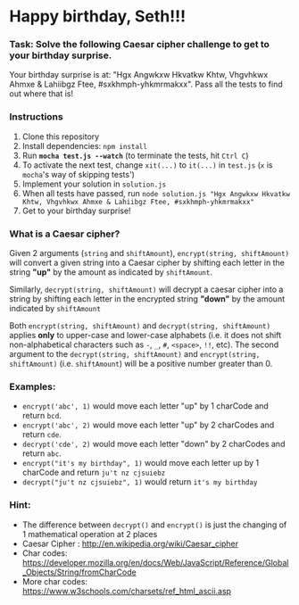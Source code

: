 # Happy birthday, Seth!!!

### Task: Solve the following Caesar cipher challenge to get to your birthday surprise.

Your birthday surprise is at: "Hgx Angwkxw Hkvatkw Khtw, Vhgvhkwx Ahmxe & Lahiibgz Ftee, #sxkhmph-yhkmrmakxx". Pass all the tests to find out where that is!

### Instructions

1. Clone this repository
2. Install dependencies: `npm install`
3. Run **`mocha test.js --watch`** (to terminate the tests, hit `Ctrl C`)
4. To activate the next test, change `xit(...)` to `it(...)` in `test.js` (`x` is `mocha`'s way of skipping tests')
5. Implement your solution in `solution.js`
6. When all tests have passed, run `node solution.js "Hgx Angwkxw Hkvatkw Khtw, Vhgvhkwx Ahmxe & Lahiibgz Ftee, #sxkhmph-yhkmrmakxx"`
7. Get to your birthday surprise!

### What is a Caesar cipher?

Given 2 arguments (`string` and `shiftAmount`), `encrypt(string, shiftAmount)` will convert a given string into a Caesar cipher by shifting each letter in the string **"up"** by the amount as indicated by `shiftAmount`.

Similarly, `decrypt(string, shiftAmount)` will decrypt a caesar cipher into a string by shifting each letter in the encrypted string **"down"** by the amount indicated by `shiftAmount`

Both `encrypt(string, shiftAmount)` and `decrypt(string, shiftAmount)` applies **only** to upper-case and lower-case alphabets (i.e. it does not shift non-alphabetical characters such as `-`, `_`, `#`, `<space>`, `!!`, etc). The second argument to the `decrypt(string, shiftAmount)` and `encrypt(string, shiftAmount)` (i.e. `shiftAmount`) will be a positive number greater than 0.

### Examples:
- `encrypt('abc', 1)` would move each letter "up" by 1 charCode and return `bcd`.
- `encrypt('abc', 2)` would move each letter "up" by 2 charCodes and return `cde`.
- `decrypt('cde', 2)` would move each letter "down" by 2 charCodes and return `abc`.
- `encrypt("it's my birthday", 1)` would move each letter up by 1 charCode and return `ju't nz cjsuiebz`
- `decrypt("ju't nz cjsuiebz", 1)` would return `it's my birthday`

### Hint:

- The difference between `decrypt()` and `encrypt()` is just the changing of 1 mathematical operation at 2 places
- Caesar Cipher : http://en.wikipedia.org/wiki/Caesar_cipher
- Char codes: https://developer.mozilla.org/en/docs/Web/JavaScript/Reference/Global_Objects/String/fromCharCode
- More char codes: https://www.w3schools.com/charsets/ref_html_ascii.asp
